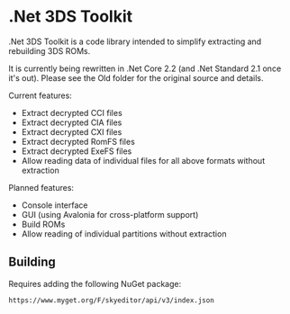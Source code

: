# .Net 3DS Toolkit
.Net 3DS Toolkit is a code library intended to simplify extracting and rebuilding 3DS ROMs.

It is currently being rewritten in .Net Core 2.2 (and .Net Standard 2.1 once it's out). Please see the Old folder for the original source and details.

Current features:
* Extract decrypted CCI files
* Extract decrypted CIA files
* Extract decrypted CXI files
* Extract decrypted RomFS files
* Extract decrypted ExeFS files
* Allow reading data of individual files for all above formats without extraction

Planned features:
* Console interface
* GUI (using Avalonia for cross-platform support)
* Build ROMs
* Allow reading of individual partitions without extraction

## Building

Requires adding the following NuGet package:
```
https://www.myget.org/F/skyeditor/api/v3/index.json
```
